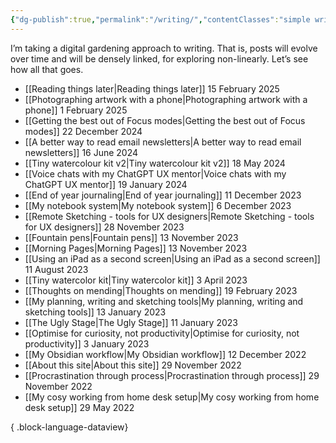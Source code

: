 ```yaml
---
{"dg-publish":true,"permalink":"/writing/","contentClasses":"simple writing-list","noteIcon":""}
---
```


I’m taking a digital gardening approach to writing. That is, posts will evolve over time and will be densely linked, for exploring non-linearly. Let’s see how all that goes.
- [[Reading things later\|Reading things later]] <span class="posted">15 February 2025</span>
- [[Photographing artwork with a phone\|Photographing artwork with a phone]] <span class="posted">1 February 2025</span>
- [[Getting the best out of Focus modes\|Getting the best out of Focus modes]] <span class="posted">22 December 2024</span>
- [[A better way to read email newsletters\|A better way to read email newsletters]] <span class="posted">16 June 2024</span>
- [[Tiny watercolour kit v2\|Tiny watercolour kit v2]] <span class="posted">18 May 2024</span>
- [[Voice chats with my ChatGPT UX mentor\|Voice chats with my ChatGPT UX mentor]] <span class="posted">19 January 2024</span>
- [[End of year journaling\|End of year journaling]] <span class="posted">11 December 2023</span>
- [[My notebook system\|My notebook system]] <span class="posted">6 December 2023</span>
- [[Remote Sketching - tools for UX designers\|Remote Sketching - tools for UX designers]] <span class="posted">28 November 2023</span>
- [[Fountain pens\|Fountain pens]] <span class="posted">13 November 2023</span>
- [[Morning Pages\|Morning Pages]] <span class="posted">13 November 2023</span>
- [[Using an iPad as a second screen\|Using an iPad as a second screen]] <span class="posted">11 August 2023</span>
- [[Tiny watercolor kit\|Tiny watercolor kit]] <span class="posted">3 April 2023</span>
- [[Thoughts on mending\|Thoughts on mending]] <span class="posted">19 February 2023</span>
- [[My planning, writing and sketching tools\|My planning, writing and sketching tools]] <span class="posted">13 January 2023</span>
- [[The Ugly Stage\|The Ugly Stage]] <span class="posted">11 January 2023</span>
- [[Optimise for curiosity, not productivity\|Optimise for curiosity, not productivity]] <span class="posted">3 January 2023</span>
- [[My Obsidian workflow\|My Obsidian workflow]] <span class="posted">12 December 2022</span>
- [[About this site\|About this site]] <span class="posted">29 November 2022</span>
- [[Procrastination through process\|Procrastination through process]] <span class="posted">29 November 2022</span>
- [[My cosy working from home desk setup\|My cosy working from home desk setup]] <span class="posted">29 May 2022</span>

{ .block-language-dataview}
